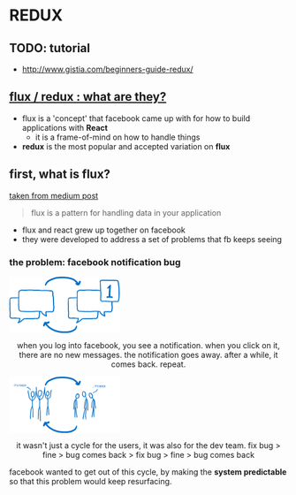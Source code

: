 # REDUX

## TODO: tutorial
- http://www.gistia.com/beginners-guide-redux/

## [flux / redux : what are they?](https://www.reddit.com/r/reactjs/comments/3v5klh/eli5_what_are_flux_and_redux_and_how_are_the_two/)
- flux is a 'concept' that facebook came up with for how to build applications with **React**
	- it is a frame-of-mind on how to handle things
- **redux** is the most popular and accepted variation on **flux**

## first, what is flux?
[taken from medium post](https://code-cartoons.com/a-cartoon-guide-to-flux-6157355ab207)

> flux is a pattern for handling data in your application

- flux and react grew up together on facebook
- they were developed to address a set of problems that fb keeps seeing

### the problem: facebook notification bug
<img src="./images/01.png" alt="notification bug" align="center" width="200"/>
<p align="center">
	when you log into facebook, you see a notification.
	when you click on it, there are no new messages.
	the notification goes away.
	after a while, it comes back.
	repeat.
</p>

<img src="./images/02.png" alt="endless cycle" align="center" width="200" />
<p align="center">
	it wasn't just a cycle for the users, it was also for the dev team.
	fix bug > fine > bug comes back > fix bug > fine > bug comes back
</p>

facebook wanted to get out of this cycle, by making the **system predictable** so that this problem would keep resurfacing.

